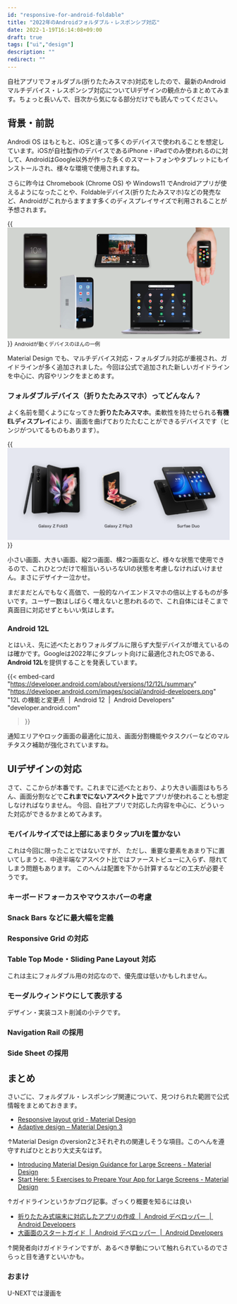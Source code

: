 ```yaml
---
id: "responsive-for-android-foldable"
title: "2022年のAndroidフォルダブル・レスポンシブ対応"
date: 2022-1-19T16:14:08+09:00
draft: true
tags: ["ui","design"]
description: ""
redirect: ""
---
```


自社アプリでフォルダブル(折りたたみスマホ)対応をしたので、最新のAndroidマルチデバイス・レスポンシブ対応についてUIデザインの観点からまとめてみます。ちょっと長いんで、目次から気になる部分だけでも読んでってください。



## 背景・前説
Androdi OS はもともと、iOSと違って多くのデバイスで使われることを想定しています。iOSが自社製作のデバイスであるiPhone・iPadでのみ使われるのに対して、AndroidはGoogle以外が作った多くのスマートフォンやタブレットにもインストールされ、様々な環境で使用されますね。

さらに昨今は Chromebook (Chrome OS) や Windows11 でAndroidアプリが使えるようになったことや、Foldableデバイス(折りたたみスマホ)などの発売など、Androidがこれからますます多くのディスプレイサイズで利用されることが予想されます。

{{<img alt="android device sample" src="android-device.png">}}
<small>Androidが動くデバイスのほんの一例</small>

Material Design でも、マルチデバイス対応・フォルダブル対応が重視され、ガイドラインが多く追加されました。今回は公式で追加された新しいガイドラインを中心に、内容やリンクをまとめます。

### フォルダブルデバイス（折りたたみスマホ）ってどんなん？
よく名前を聞くようになってきた<b>折りたたみスマホ</b>。柔軟性を持たせられる<b>有機ELディスプレイ</b>により、画面を曲げておりたたむことができるデバイスです（ヒンジがついてるものもあります）。

{{<img alt="foldable device sample" src="foldable-sample.png">}}

小さい画面、大きい画面、縦2つ画面、横2つ画面など、様々な状態で使用できるので、これひとつだけで相当いろいろなUIの状態を考慮しなければいけません。まさにデザイナー泣かせ。

まだまだとんでもなく高価で、一般的なハイエンドスマホの倍以上するものが多いです。ユーザー数はしばらく増えないと思われるので、これ自体にはそこまで真面目に対応せずともいい気はします。

### Android 12L
とはいえ、先に述べたとおりフォルダブルに限らず大型デバイスが増えているのは確かです。Googleは2022年にタブレット向けに最適化されたOSである、**Android 12L**を提供することを発表しています。

{{< embed-card
    "https://developer.android.com/about/versions/12/12L/summary"
    "https://developer.android.com/images/social/android-developers.png"
    "12L の機能と変更点  |  Android 12  |  Android Developers"
    "developer.android.com"
>}}

通知エリアやロック画面の最適化に加え、画面分割機能やタスクバーなどのマルチタスク補助が強化されていますね。



## UIデザインの対応
さて、ここからが本番です。これまでに述べたとおり、より大きい画面はもちろん、画面分割などで<b>これまでにないアスペクト比</b>でアプリが使われることも想定しなければなりません。
今回、自社アプリで対応した内容を中心に、どういった対応ができるかまとめてみます。

### モバイルサイズでは上部にあまりタップUIを置かない
これは今回に限ったことではないですが、
ただし、重要な要素をあまり下に置いてしまうと、中途半端なアスペクト比ではファーストビューに入らず、隠れてしまう問題もあります。
このへんは配置を下から計算するなどの工夫が必要そうです。

### キーボードフォーカスやマウスホバーの考慮
### Snack Bars などに最大幅を定義
### Responsive Grid の対応
### Table Top Mode・Sliding Pane Layout 対応
これは主にフォルダブル用の対応なので、優先度は低いかもしれません。

### モーダルウィンドウにして表示する
デザイン・実装コスト削減の小テクです。
### Navigation Rail の採用
### Side Sheet の採用

## まとめ


さいごに、フォルダブル・レスポンシブ関連について、見つけられた範囲で公式情報をまとめておきます。

* [Responsive layout grid - Material Design](https://material.io/design/layout/responsive-layout-grid.html#columns-gutters-and-margins)
* [Adaptive design – Material Design 3](https://m3.material.io/foundations/adaptive-design/overview)

↑Material Design のversion2と3それぞれの関連しそうな項目。このへんを遵守すればひととおり大丈夫なはず。

* [Introducing Material Design Guidance for Large Screens - Material Design](https://material.io/blog/material-design-for-large-screens)
* [Start Here: 5 Exercises to Prepare Your App for Large Screens - Material Design](https://material.io/blog/5-steps-large-screen-apps)

↑ガイドラインというかブログ記事。ざっくり概要を知るには良い

* [折りたたみ式端末に対応したアプリの作成  |  Android デベロッパー  |  Android Developers](https://developer.android.com/guide/topics/ui/foldables)
* [大画面のスタートガイド  |  Android デベロッパー  |  Android Developers](https://developer.android.com/guide/topics/ui/responsive-layout-overview#case_studies)

↑開発者向けガイドラインですが、あるべき挙動について触れられているのでさらっと目を通すといいかも。

### おまけ
U-NEXTでは漫画を
